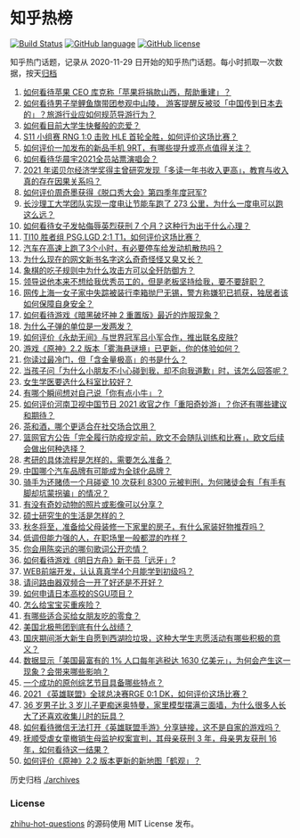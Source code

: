 # 知乎热榜
[![Build Status](https://github.com/ToWeLong/zhihu-hot-questions/workflows/CI/badge.svg)](https://github.com/ToWeLong/zhihu-hot-questions/actions)
[![GitHub language](https://img.shields.io/badge/language-golang-orange.svg)](https://golang.org/)
[![GitHub license](https://img.shields.io/github/license/ToWeLong/zhihu-hot-questions)](https://github.com/ToWeLong/zhihu-hot-questions/blob/main/LICENSE)

知乎热门话题，记录从 2020-11-29 日开始的知乎热门话题。每小时抓取一次数据，按天[归档](./archives)

<!-- BEGIN -->

1. [如何看待苹果 CEO 库克称「苹果将捐款山西，帮助重建」？](https://www.zhihu.com/question/492119278)
1. [如何看待男子举鲤鱼旗带团参观中山陵， 游客提醒反被驳「中国传到日本去的」？旅游行业应如何规范导游行为？](https://www.zhihu.com/question/492098947)
1. [如何看目前大学生快餐般的恋爱？](https://www.zhihu.com/question/307935934)
1. [S11 小组赛 RNG 1:0 击败 HLE 首轮全胜，如何评价这场比赛？](https://www.zhihu.com/question/492199544)
1. [如何评价一加发布的新品手机 9RT，有哪些提升或亮点值得关注？](https://www.zhihu.com/question/492218699)
1. [如何看待华晨宇2021全员站票演唱会？](https://www.zhihu.com/question/492165547)
1. [2021 年诺贝尔经济学奖得主曾研究发现「多读一年书收入更高」，教育与收入真的存在因果关系吗？](https://www.zhihu.com/question/491922774)
1. [如何评价周奇墨获得《脱口秀大会》第四季年度冠军?](https://www.zhihu.com/question/492226460)
1. [长沙理工大学团队实现一度电让节能车跑了 273 公里，为什么一度电可以跑这么远？](https://www.zhihu.com/question/491690490)
1. [如何看待女子发帖侮辱英烈获刑 7 个月？这种行为出于什么心理？](https://www.zhihu.com/question/492098924)
1. [TI10 胜者组 PSG.LGD 2:1 T1，如何评价这场比赛？](https://www.zhihu.com/question/492210098)
1. [汽车在高速上跑了3个小时，有必要停车给发动机散热吗？](https://www.zhihu.com/question/476474620)
1. [为什么现在的网文新书名字这么奇奇怪怪又臭又长？](https://www.zhihu.com/question/472892637)
1. [象棋的吃子规则中为什么攻击方可以全歼防御方？](https://www.zhihu.com/question/491745533)
1. [领导说他本来不想给我优秀员工的，但是老板坚持给我，要不要辞职？](https://www.zhihu.com/question/482358618)
1. [网传上海一女子家中失踪被装行李箱抛尸无锡，警方称嫌犯已抓获，独居者该如何保障自身安全？](https://www.zhihu.com/question/492129129)
1. [如何看待游戏《暗黑破坏神 2 重置版》最近的炸服现象？](https://www.zhihu.com/question/491847197)
1. [为什么子弹的单位是一发两发？](https://www.zhihu.com/question/491511504)
1. [如何评价《永劫无间》与世界冠军吕小军合作，推出联名皮肤?](https://www.zhihu.com/question/492196673)
1. [游戏《原神》2.2 版本「雾海悬谜境」已更新，你的体验如何？](https://www.zhihu.com/question/492145551)
1. [你读过最冷门，但「含金量极高」的书是什么？](https://www.zhihu.com/question/438708854)
1. [当孩子问「为什么小朋友不小心碰到我，却不向我道歉」时，该怎么回答呢？](https://www.zhihu.com/question/468899632)
1. [女生学医要选什么科室比较好？](https://www.zhihu.com/question/264935802)
1. [有哪个瞬间想对自己说「你有点小牛」？](https://www.zhihu.com/question/492002079)
1. [如何评价河南卫视中国节日 2021 收官之作「重阳奇妙游」？你还有哪些建议和期待？](https://www.zhihu.com/question/491728194)
1. [茶和酒，哪个更适合在社交场合饮用？](https://www.zhihu.com/question/492152238)
1. [篮网官方公告「完全履行防疫规定前，欧文不会随队训练和比赛」，欧文后续会做出何种选择？](https://www.zhihu.com/question/492065025)
1. [考研的具体流程是怎样的，需要怎么准备？](https://www.zhihu.com/question/492101860)
1. [中国哪个汽车品牌有可能成为全球化品牌？](https://www.zhihu.com/question/389527882)
1. [骑手为还赌债一个月碰瓷 10 次获利 8300 元被判刑，为何赌徒会有「有手有脚却坑蒙拐骗」的情况？](https://www.zhihu.com/question/491883469)
1. [有没有奇妙动物的照片或影像可以分享？](https://www.zhihu.com/question/491807531)
1. [硕士研究生的生活是怎样的？](https://www.zhihu.com/question/491907572)
1. [秋冬将至，准备给父母装修一下家里的房子，有什么家装好物推荐吗？](https://www.zhihu.com/question/491436214)
1. [低调但能力强的人，在职场里一般都混的咋样？](https://www.zhihu.com/question/491765267)
1. [你会用陈奕迅的哪句歌词公开恋情？](https://www.zhihu.com/question/318733576)
1. [如何看待游戏《明日方舟》新干员「远牙」?](https://www.zhihu.com/question/491722895)
1. [WEB前端开发，认认真真学4个月能学到初级吗？](https://www.zhihu.com/question/457596660)
1. [请问路由器双频合一开了好还是不开好？](https://www.zhihu.com/question/378827938)
1. [如何申请日本高校的SGU项目？](https://www.zhihu.com/question/282131386)
1. [怎么给宝宝买重疾险？](https://www.zhihu.com/question/488868010)
1. [有哪些适合买给女朋友吃的零食？](https://www.zhihu.com/question/438417918)
1. [美国北极熊团到底有什么战绩？](https://www.zhihu.com/question/490211926)
1. [国庆期间浙大新生自愿到西湖捡垃圾，这种大学生志愿活动有哪些积极的意义？](https://www.zhihu.com/question/491158463)
1. [数据显示「美国最富有的 1% 人口每年逃税达 1630 亿美元」，为何会产生这一现象？会带来哪些影响？](https://www.zhihu.com/question/491911918)
1. [一个成功的原创综艺节目具备哪些特点？](https://www.zhihu.com/question/268318289)
1. [2021 《英雄联盟》全球总决赛RGE 0:1 DK，如何评价这场比赛？](https://www.zhihu.com/question/492014419)
1. [36 岁男子比 3 岁儿子更痴迷奥特曼，家里模型摆满三面墙，为什么很多人长大了还喜欢收集儿时的玩具？](https://www.zhihu.com/question/491905174)
1. [如何看待微信无法打开《英雄联盟手游》分享链接，这不是自家的游戏吗？](https://www.zhihu.com/question/492079445)
1. [抚顺受虐女童撤销生母监护权案宣判，其母亲获刑 3 年，母亲男友获刑 16 年，如何看待这一结果？](https://www.zhihu.com/question/491847668)
1. [如何评价《原神》2.2 版本更新的新地图「鹤观」？](https://www.zhihu.com/question/492122253)

<!-- END -->

历史归档 [./archives](./archives)


### License
[zhihu-hot-questions](https://github.com/towelong/zhihu-hot-questions) 的源码使用 MIT License 发布。